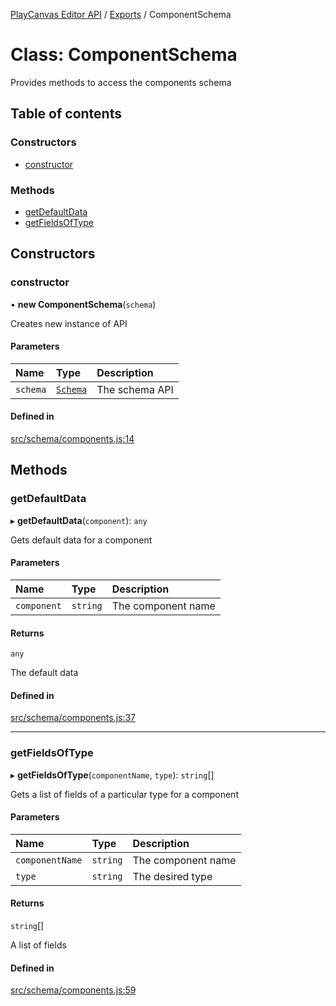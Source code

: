 [PlayCanvas Editor API](../README.md) / [Exports](../modules.md) / ComponentSchema

# Class: ComponentSchema

Provides methods to access the components schema

## Table of contents

### Constructors

- [constructor](ComponentSchema.md#constructor)

### Methods

- [getDefaultData](ComponentSchema.md#getdefaultdata)
- [getFieldsOfType](ComponentSchema.md#getfieldsoftype)

## Constructors

### constructor

• **new ComponentSchema**(`schema`)

Creates new instance of API

#### Parameters

| Name | Type | Description |
| :------ | :------ | :------ |
| `schema` | [`Schema`](Schema.md) | The schema API |

#### Defined in

[src/schema/components.js:14](https://github.com/playcanvas/editor-api/blob/1a570fa/src/schema/components.js#L14)

## Methods

### getDefaultData

▸ **getDefaultData**(`component`): `any`

Gets default data for a component

#### Parameters

| Name | Type | Description |
| :------ | :------ | :------ |
| `component` | `string` | The component name |

#### Returns

`any`

The default data

#### Defined in

[src/schema/components.js:37](https://github.com/playcanvas/editor-api/blob/1a570fa/src/schema/components.js#L37)

___

### getFieldsOfType

▸ **getFieldsOfType**(`componentName`, `type`): `string`[]

Gets a list of fields of a particular type for a component

#### Parameters

| Name | Type | Description |
| :------ | :------ | :------ |
| `componentName` | `string` | The component name |
| `type` | `string` | The desired type |

#### Returns

`string`[]

A list of fields

#### Defined in

[src/schema/components.js:59](https://github.com/playcanvas/editor-api/blob/1a570fa/src/schema/components.js#L59)
